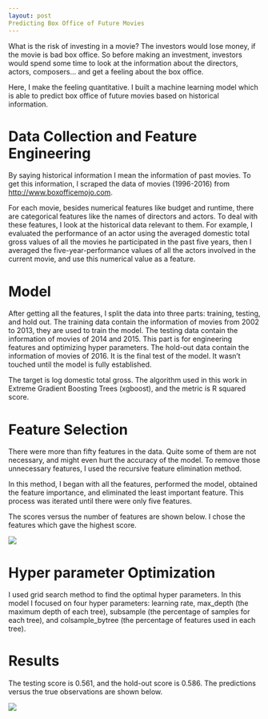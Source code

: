 ```yaml
---
layout: post
Predicting Box Office of Future Movies
---
```


What is the risk of investing in a movie? The investors would lose money, if the movie is bad box office. So before making an investment, investors would spend some time to look at the information about the directors, actors, composers… and get a feeling about the box office. 

Here, I make the feeling quantitative. I built a machine learning model which is able to predict box office of future movies based on historical information.

# Data Collection and Feature Engineering

By saying historical information I mean the information of past movies. To get this information, I scraped the data of movies (1996-2016) from http://www.boxofficemojo.com.

For each movie, besides numerical features like budget and runtime, there are categorical features like the names of directors and actors. To deal with these features, I look at the historical data relevant to them. For example, I evaluated the performance of an actor using the averaged domestic total gross values of all the movies he participated in the past five years, then I averaged the five-year-performance values of all the actors involved in the current movie, and use this numerical value as a feature. 


# Model

After getting all the features, I split the data into three parts: training, testing, and hold out. The training data contain the information of movies from 2002 to 2013, they are used to train the model. The testing data contain the information of movies of 2014 and 2015. This part is for engineering features and optimizing hyper parameters. The hold-out data contain the information of movies of 2016. It is the final test of the model. It wasn’t touched until the model is fully established.

The target is log domestic total gross. The algorithm used in this work in Extreme Gradient Boosting Trees (xgboost), and the metric is R squared score.

# Feature Selection

There were more than fifty features in the data. Quite some of them are not necessary, and might even hurt the accuracy of the model. To remove those unnecessary features, I used the recursive feature elimination method. 

In this method, I began with all the features, performed the model, obtained the feature importance, and eliminated the least important feature. This process was iterated until there were only five features.

The scores versus the number of features are shown below. I chose the features which gave the highest score.

![](https://github.com/leeguoo/leeguoo.github.io/blob/master/images/2017-05-02-box-office/rfe.png?raw=true)

# Hyper parameter Optimization

I used grid search method to find the optimal hyper parameters. In this model I focused on four hyper parameters: learning rate, max_depth (the maximum depth of each tree), subsample (the percentage of samples for each tree), and colsample_bytree (the percentage of features used in each tree).

# Results

The testing score is 0.561, and the hold-out score is 0.586.
The predictions versus the true observations are shown below.

![](https://github.com/leeguoo/leeguoo.github.io/blob/master/images/2017-05-02-box-office/result.png?raw=true)





